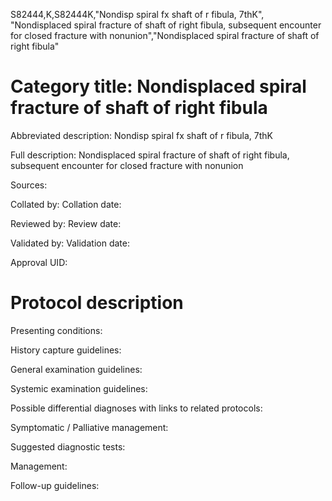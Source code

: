 S82444,K,S82444K,"Nondisp spiral fx shaft of r fibula, 7thK", "Nondisplaced spiral fracture of shaft of right fibula, subsequent encounter for closed fracture with nonunion","Nondisplaced spiral fracture of shaft of right fibula"
# Category title: Nondisplaced spiral fracture of shaft of right fibula

Abbreviated description: Nondisp spiral fx shaft of r fibula, 7thK

Full description: Nondisplaced spiral fracture of shaft of right fibula, subsequent encounter for closed fracture with nonunion

Sources:

Collated by:
Collation date:

Reviewed by:
Review date:

Validated by:
Validation date:

Approval UID:

# Protocol description

Presenting conditions:

History capture guidelines:

General examination guidelines:

Systemic examination guidelines:

Possible differential diagnoses with links to related protocols:

Symptomatic / Palliative management:

Suggested diagnostic tests:

Management:

Follow-up guidelines:
